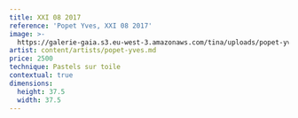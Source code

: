 ```yaml
---
title: XXI 08 2017
reference: 'Popet Yves, XXI 08 2017'
image: >-
  https://galerie-gaia.s3.eu-west-3.amazonaws.com/tina/uploads/popet-yves/galerie-gaia-popet-yves-21_2017_P37,5.jpeg
artist: content/artists/popet-yves.md
price: 2500
technique: Pastels sur toile
contextual: true
dimensions:
  height: 37.5
  width: 37.5
---
```


